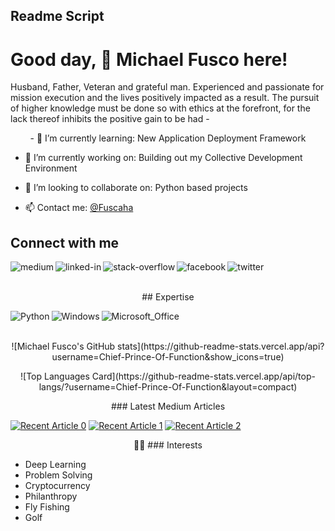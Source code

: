 ## Readme Script 

# Good day, 👋 Michael Fusco here!

Husband, Father, Veteran and grateful man.
Experienced and passionate for mission execution and the lives positively impacted as a result.
The pursuit of higher knowledge must be done so with ethics at the forefront, for the lack thereof inhibits the positive gain to be had -
</p>

<p align="center">
- 🌱 I’m currently learning: New Application Deployment Framework

- 🔭 I’m currently working on: Building out my Collective Development Environment

- 🤝 I’m looking to collaborate on: Python based projects
 
- 📫 Contact me: <a href="https://twitter.com/Fuscaha">@Fuscaha</a>

## Connect with me

[<img align="left" alt="medium" src="https://img.shields.io/badge/medium-%2312100E.svg?&style=for-the-badge&logo=medium&logoColor=white" />](https://medium.com/@michael.r.fusco)

[<img align="left" alt="linked-in" src="https://img.shields.io/badge/linkedin-%230077B5.svg?&style=for-the-badge&logo=linkedin&logoColor=white" />](https://www.linkedin.com/in/michael-fusco-902030b4)

[<img align="left" alt="stack-overflow" src="https://img.shields.io/badge/stack%20overflow-FE7A16?logo=stack-overflow&logoColor=white&style=for-the-badge" />](https://stackoverflow.com/users/19498976/Chief-Prince-Of-Function
)

[<img align="left" alt="facebook" src="https://img.shields.io/badge/facebook-%231877F2.svg?&style=for-the-badge&logo=facebook&logoColor=white" />](https://www.facebook.com/michael.fusco.92167/)

[<img align="left" alt="twitter" src="https://img.shields.io/badge/twitter-%231DA1F2.svg?&style=for-the-badge&logo=twitter&logoColor=white" />](https://twitter.com/Fuscaha)

<br>
<br>

<p align="center">
## Expertise
</p>

<img align="left" alt="Python" src="https://img.shields.io/badge/Python-FFD43B?style=for-the-badge&logo=python&logoColor=blue" />

<img align="left" alt="Windows" src="https://img.shields.io/badge/Windows-0078D6?style=for-the-badge&logo=windows&logoColor=white" />

<img align="left" alt="Microsoft_Office" src="https://img.shields.io/badge/Microsoft_Office-D83B01?style=for-the-badge&logo=microsoft-office&logoColor=white" />

<br>
<br>

<p align="center">
![Michael Fusco's GitHub stats](https://github-readme-stats.vercel.app/api?username=Chief-Prince-Of-Function&show_icons=true)
</p>

<p align="center">
![Top Languages Card](https://github-readme-stats.vercel.app/api/top-langs/?username=Chief-Prince-Of-Function&layout=compact)
</p>

<p align="center">
### Latest Medium Articles

<a target="_blank" href="https://github-readme-medium-recent-article.vercel.app/medium/@michael.r.fusco/0"><img src="https://github-readme-medium-recent-article.vercel.app/medium/@michael.r.fusco/0" alt="Recent Article 0"></a>
<a target="_blank" href="https://github-readme-medium-recent-article.vercel.app/medium/@michael.r.fusco/1"><img src="https://github-readme-medium-recent-article.vercel.app/medium/@michael.r.fusco/1" alt="Recent Article 1"></a>
<a target="_blank" href="https://github-readme-medium-recent-article.vercel.app/medium/@michael.r.fusco/2"><img src="https://github-readme-medium-recent-article.vercel.app/medium/@michael.r.fusco/2" alt="Recent Article 2"></a>
</p>

<p align="center">
👨‍💻
### Interests

- Deep Learning
- Problem Solving
- Cryptocurrency
- Philanthropy
- Fly Fishing
- Golf
</p>

